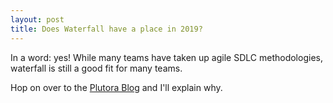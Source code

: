 ```yaml
---
layout: post
title: Does Waterfall have a place in 2019?
---
```


In a word: yes! While many teams have taken up agile SDLC methodologies, waterfall is still a good fit for many teams.

Hop on over to the [Plutora Blog](https://www.plutora.com/blog/waterfall-methodology) and I'll explain why.
